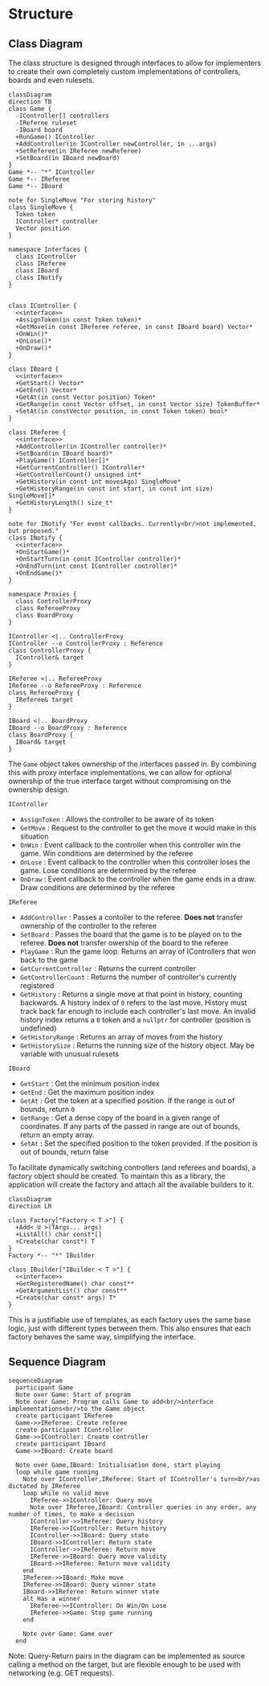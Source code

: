 # Structure

## Class Diagram
The class structure is designed through interfaces to allow for implementers to create their own completely custom implementations of controllers, boards and even rulesets.
```mermaid
classDiagram
direction TB
class Game {
  -IController[] controllers
  -IReferee ruleset
  -IBoard board
  +RunGame() IController
  +AddController(in IController newController, in ...args)
  +SetReferee(in IReferee newReferee)
  +SetBoard(in IBoard newBoard)
}
Game *-- "*" IController
Game *-- IReferee
Game *-- IBoard

note for SingleMove "For storing history"
class SingleMove {
  Token token
  IController* controller
  Vector position
}

namespace Interfaces {
  class IController
  class IReferee
  class IBoard
  class INotify
}


class IController {
  <<interface>>
  +AssignToken(in const Token token)*
  +GetMove(in const IReferee referee, in const IBoard board) Vector*
  +OnWin()*
  +OnLose()*
  +OnDraw()*
} 

class IBoard {
  <<interface>>
  +GetStart() Vector*
  +GetEnd() Vector*
  +GetAt(in const Vector position) Token*
  +GetRange(in const Vector offset, in const Vector size) TokenBuffer*
  +SetAt(in constVector position, in const Token token) bool*
}

class IReferee {
  <<interface>>
  +AddController(in IController controller)*
  +SetBoard(in IBoard board)*
  +PlayGame() IController[]*
  +GetCurrentController() IController*
  +GetControllerCount() unsigned int*
  +GetHistory(in const int movesAgo) SingleMove*
  +GetHistoryRange(in const int start, in const int size) SingleMove[]*
  +GetHistoryLength() size_t*
}

note for INotify "For event callbacks. Currently<br/>not implemented, but proposed."
class INotify {
  <<interface>>
  +OnStartGame()*
  +OnStartTurn(in const IController controller)*
  +OnEndTurn(int const IController controller)*
  +OnEndGame()*
}

namespace Proxies {
  class ControllerProxy
  class RefereeProxy
  class BoardProxy
}

IController <|.. ControllerProxy
IController --o ControllerProxy : Reference
class ControllerProxy {
  IController& target
}

IReferee <|.. RefereeProxy
IReferee --o RefereeProxy : Reference
class RefereeProxy {
  IReferee& target
}

IBoard <|.. BoardProxy
IBoard --o BoardProxy : Reference
class BoardProxy {
  IBoard& target
}
```
The `Game` object takes ownership of the interfaces passed in. By combining this with proxy interface implementations, we can allow for optional ownership of the true interface target without compromising on the ownership design.

`IController`
- `AssignToken` : Allows the controller to be aware of its token
- `GetMove` : Request to the controller to get the move it would make in this situation
- `OnWin` : Event callback to the controller when this controller win the game. Win conditions are determined by the referee
- `OnLose` : Event callback to the controller when this controller loses the game. Lose conditions are determined by the referee
- `OnDraw` : Event callback to the controller when the game ends in a draw. Draw conditions are determined by the referee

`IReferee`
- `AddController` : Passes a contoller to the referee. **Does not** transfer ownership of the controller to the referee
- `SetBoard` : Passes the board that the game is to be played on to the referee. **Does not** transfer owership of the board to the referee
- `PlayGame` : Run the game loop. Returns an array of IControllers that won back to the game
- `GetCurrentController` : Returns the current controller
- `GetControllerCount` : Returns the number of controller's currently registered
- `GetHistory` : Returns a single move at that point in history, counting backwards. A history index of `0` refers to the last move. History must track back far enough to include each controller's last move. An invalid history index returns a `0` token and a `nullptr` for controller (position is undefined)
- `GetHistoryRange` : Returns an array of moves from the history
- `GetHistorySize` : Returns the running size of the history object. May be variable with unusual rulesets

`IBoard`
- `GetStart` : Get the minimum position index
- `GetEnd` : Get the maximum position index
- `GetAt` : Get the token at a specified position. If the range is out of bounds, return `0`
- `GetRange` : Get a dense copy of the board in a given range of coordinates. If any parts of the passed in range are out of bounds, return an empty array.
- `SetAt` : Set the specified position to the token provided. If the position is out of bounds, return false

To facilitate dynamically switching controllers (and referees and boards), a factory object should be created. To maintain this as a library, the application will create the factory and attach all the available builders to it.
```mermaid
classDiagram
direction LR

class Factory["Factory < T >"] {
  +Add< U >(TArgs... args)
  +ListAll() char const*[]
  +Create(char const*) T
}
Factory *-- "*" IBuilder

class IBuilder["IBuilder < T >"] {
  <<interface>>
  +GetRegisteredName() char const**
  +GetArgumentList() char const**
  +Create(char const* args) T*
}
```
This is a justifiable use of templates, as each factory uses the same base logic, just with different types between them. This also ensures that each factory behaves the same way, simplifying the interface.

## Sequence Diagram
```mermaid
sequenceDiagram
  participant Game
  Note over Game: Start of program
  Note over Game: Program calls Game to add<br/>interface implementations<br/>to the Game object
  create participant IReferee
  Game->>IReferee: Create referee
  create participant IController
  Game->>IController: Create controller
  create participant IBoard
  Game->>IBoard: Create board
  
  Note over Game,IBoard: Initialisation done, start playing
  loop while game running
    Note over IController,IReferee: Start of IController's turn<br/>as dictated by IReferee
    loop while no valid move
      IReferee->>IController: Query move
      Note over IReferee,IBoard: Controller queries in any order, any number of times, to make a decision
      IController->>IReferee: Query history
      IReferee->>IController: Return history
      IController->>IBoard: Query state
      IBoard->>IController: Return state
      IController->>IReferee: Return move
      IReferee->>IBoard: Query move validity
      IBoard->>IReferee: Return move validity
    end
    IReferee->>IBoard: Make move
    IReferee->>IBoard: Query winner state
    IBoard->>IReferee: Return winner state
    alt Has a winner
      IReferee->>IController: On Win/On Lose
      IReferee->>Game: Stop game running
    end
    
    Note over Game: Game over
  end
```
Note: Query-Return pairs in the diagram can be implemented as source calling a method on the target, but are flexible enough to be used with networking (e.g. GET requests).